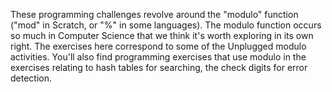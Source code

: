 These programming challenges revolve around the "modulo" function ("mod" in Scratch, or "%" in some languages).
The modulo function occurs so much in Computer Science that we think it's worth exploring in its own right.
The exercises here correspond to some of the Unplugged modulo activities.
You'll also find programming exercises that use modulo in the exercises relating to hash tables for searching, the check digits for error detection.
